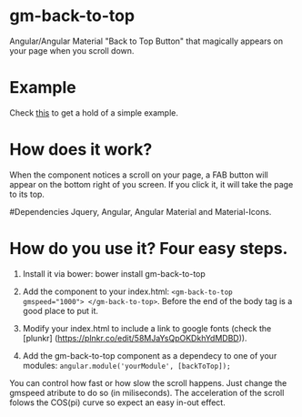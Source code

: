 # gm-back-to-top
Angular/Angular Material "Back to Top Button" that magically appears on your page when you scroll down.

# Example
Check [this](https://plnkr.co/edit/58MJaYsQpOKDkhYdMDBD) to get a hold of a simple example.

# How does it work?
When the component notices a scroll on your page, a FAB button will appear on the bottom right of you screen. If you click it, it will take the page
to its top.

#Dependencies
Jquery, Angular, Angular Material and Material-Icons.

# How do you use it? Four easy steps.
1. Install it via bower: bower install gm-back-to-top

2. Add the component to your index.html: ```<gm-back-to-top gmspeed="1000"> </gm-back-to-top>```. Before the end of the body tag is a good place to put it.

3. Modify your index.html to include a link to google fonts (check the [plunkr] (https://plnkr.co/edit/58MJaYsQpOKDkhYdMDBD)). 

4. Add the gm-back-to-top component as a dependecy to one of your modules: ```angular.module('yourModule', [backToTop]);```

You can control how fast or how slow the scroll happens. Just change the gmspeed atribute to do so (in miliseconds). The acceleration of the scroll folows the COS(pi) curve so expect an easy in-out effect. 


